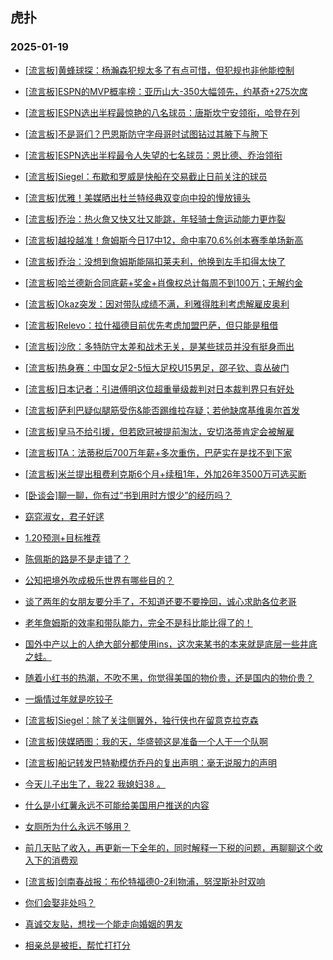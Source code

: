 ## 虎扑 
### 2025-01-19

+ [[流言板]黄蜂球探：杨瀚森犯规太多了有点可惜，但犯规也非他能控制](https://bbs.hupu.com/630059743.html)

+ [[流言板]ESPN的MVP概率榜：亚历山大-350大幅领先，约基奇+275次席](https://bbs.hupu.com/630061328.html)

+ [[流言板]ESPN选出半程最惊艳的八名球员：唐斯坎宁安领衔，哈登在列](https://bbs.hupu.com/630061475.html)

+ [[流言板]不是哥们？巴恩斯防守字母哥时试图钻过其腋下与胯下](https://bbs.hupu.com/630062626.html)

+ [[流言板]ESPN选出半程最令人失望的七名球员：恩比德、乔治领衔](https://bbs.hupu.com/630061505.html)

+ [[流言板]Siegel：布歇和罗威是快船在交易截止日前关注的球员](https://bbs.hupu.com/630062761.html)

+ [[流言板]优雅！美媒晒出杜兰特经典双变向中投的慢放镜头](https://bbs.hupu.com/630061039.html)

+ [[流言板]乔治：热火詹又快又壮又能跳，年轻骑士詹运动能力更炸裂](https://bbs.hupu.com/630062511.html)

+ [[流言板]越投越准！詹姆斯今日17中12，命中率70.6%创本赛季单场新高](https://bbs.hupu.com/630062575.html)

+ [[流言板]乔治：没想到詹姆斯能隔扣莱夫利，他换到左手扣得太快了](https://bbs.hupu.com/630062269.html)

+ [[流言板]哈兰德新合同底薪+奖金+肖像权总计每周不到100万；无解约金](https://bbs.hupu.com/630057341.html)

+ [[流言板]Okaz突发：因对带队成绩不满，利雅得胜利考虑解雇皮奥利](https://bbs.hupu.com/630058021.html)

+ [[流言板]Relevo：拉什福德目前优先考虑加盟巴萨，但只能是租借](https://bbs.hupu.com/630060207.html)

+ [[流言板]沙欣：多特防守太差和战术无关，是某些球员并没有挺身而出](https://bbs.hupu.com/630056428.html)

+ [[流言板]热身赛：中国女足2-5恒大足校U15男足，邵子钦、袁丛破门](https://bbs.hupu.com/630060666.html)

+ [[流言板]日本记者：引进傅明这位超重量级裁判对日本裁判界只有好处](https://bbs.hupu.com/630057178.html)

+ [[流言板]萨利巴疑似腿筋受伤&amp;能否踢维拉存疑；若他缺席基维奥尔首发](https://bbs.hupu.com/630061282.html)

+ [[流言板]皇马不给引援，但若欧冠被提前淘汰，安切洛蒂肯定会被解雇](https://bbs.hupu.com/630058554.html)

+ [[流言板]TA：法蒂税后700万年薪+多次重伤，巴萨实在是找不到下家](https://bbs.hupu.com/630057295.html)

+ [[流言板]米兰提出租费利克斯6个月+续租1年，外加26年3500万可选买断](https://bbs.hupu.com/630061203.html)

+ [[卧谈会]聊一聊，你有过“书到用时方恨少”的经历吗？](https://bbs.hupu.com/630061223.html)

+ [窈窕淑女，君子好逑](https://bbs.hupu.com/630060679.html)

+ [1.20预测+目标推荐](https://bbs.hupu.com/630060750.html)

+ [陈佩斯的路是不是走错了？](https://bbs.hupu.com/630059622.html)

+ [公知把境外吹成极乐世界有哪些目的？](https://bbs.hupu.com/630059604.html)

+ [谈了两年的女朋友要分手了，不知道还要不要挽回，诚心求助各位老哥](https://bbs.hupu.com/630059705.html)

+ [老年詹姆斯的效率和带队能力，完全不是科比能比得了的！](https://bbs.hupu.com/630060938.html)

+ [国外中产以上的人绝大部分都使用ins，这次来某书的本来就是底层一些井底之蛙。](https://bbs.hupu.com/630062377.html)

+ [随着小红书的热潮，不吹不黑，你觉得美国的物价贵，还是国内的物价贵？](https://bbs.hupu.com/630061305.html)

+ [一煽情过年就是吃铰子](https://bbs.hupu.com/630061180.html)

+ [[流言板]Siegel：除了关注侧翼外，独行侠也在留意克拉克森](https://bbs.hupu.com/630062821.html)

+ [[流言板]侠媒晒图：我的天，华盛顿这是准备一个人干一个队啊](https://bbs.hupu.com/630062812.html)

+ [[流言板]船记转发巴特勒模仿乔丹的复出声明：毫无说服力的声明](https://bbs.hupu.com/630062750.html)

+ [今天儿子出生了，我22 我媳妇38 。](https://bbs.hupu.com/630062114.html)

+ [什么是小红薯永远不可能给美国用户推送的内容](https://bbs.hupu.com/630061416.html)

+ [女厕所为什么永远不够用？](https://bbs.hupu.com/630060211.html)

+ [前几天贴了收入，再更新一下全年的，同时解释一下税的问题，再聊聊这个收入下的消费观](https://bbs.hupu.com/630060456.html)

+ [[流言板]剑南春战报：布伦特福德0-2利物浦，努涅斯补时双响](https://bbs.hupu.com/630064168.html)

+ [你们会娶非处吗？](https://bbs.hupu.com/630061010.html)

+ [真诚交友贴，想找一个能走向婚姻的男友](https://bbs.hupu.com/630061995.html)

+ [相亲总是被拒，帮忙打打分](https://bbs.hupu.com/630061958.html)

